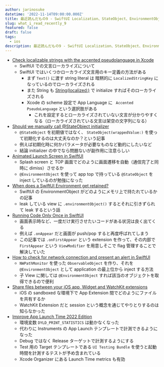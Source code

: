 ```yaml
---
author: jarinosuke
datetime: '2022-11-14T09:00:00.000Z'
title: 最近読んだもの9 - SwiftUI Localization、StateObject、EnvironmentObject など
slug: what_i_read_recently_9
featured: false
draft: false
tags:
  - ios
description: 最近読んだもの9 - SwiftUI Localization、StateObject、EnvironmentObject などについて
---
```


- [Check localizable strings with the accented pseudolanguage in Xcode](https://nilcoalescing.com/blog/CheckLocalizableStringsWithAccentedPseudolanguage/)
	- SwiftUI での文言ローカライズについて
	- SwiftUI ではいくつかローカライズ文言用のキー定義の方法がある
		- まず `Text()` に渡す string literal は 暗黙的に `LocalizedStringKey` になっているのでローカライズされる
		- また String も [String(localized:)](https://developer.apple.com/documentation/swift/string/init(localized:table:bundle:locale:comment:)) で initialize すればそのローカライズされる
		- Xcode の scheme 設定で App Language に ` Accented PseudoLanguage` という選択肢がある
			- これを設定するとローカライズされていない文言が分かりやすくなる（ローカライズされている文言は架空の文字列になる）
- [Should we manually call @StateObject initializer](https://sarunw.com/posts/manually-initialize-stateobject/)
	- `@StateObject` を初期値ではなく、 `StateObject(wrappedValue:)` を使って初期化するのは大丈夫なのか？という記事
	- 例えば初期化時に何かパラメータが必要なものなど動的にしたいなど
	- 結論 initializer の中でなら問題ないが副作用に注意らしい
- [Animated Launch Screen in SwiftUI](https://holyswift.app/animated-launch-screen-in-swiftui/)
	- Splash screen と TOP 画面でどのように画面遷移を自動（通信完了と同時に dimiss）させるか
	- `@EnvironmentObject` を使って app top で持っている `@StateObject` を inject しているのが勉強になった
- [When does a SwiftUI Environment get retained?](https://tiagolopes.blog/2022/11/01/when-does-a-swiftui-environment-get-retained/)
	- SwiftUI の EnvironmentObject がどのようにメモリ上で持たれているかの記事
	- leak している view に `.environmentObject()` するとそれに引きずられて leak するという話
- [Running Code Only Once in SwiftUI](https://www.swiftjectivec.com/swiftui-run-code-only-once-versus-onappear-or-task)
	- 画面表示時など、一度だけ実行させたいコードがある状況は良く出てくる
	- 例えば `.onAppear` だと画面が push/pop すると再度呼ばれてしまう
	- この記事では `.onFirstAppear` という extension を作って、その内部で `FirstAppear` という `ViewModifier` を用意しそこで flag 管理することで解決していた
- [How to check for network connection and present an alert in SwiftUI](https://danijelavrzan.com/posts/2022/11/network-connection-alert-swiftui/)
	- `NWPathMonitor` を使った `ObservableObject` を作り、それを `@EnvironmentObject` として application の最上位から inject する方法
	- 子 View に関しては `@EnvironmentObject` すれば該当のオブジェクトを取得できるので便利
- [Share files between your iOS app, Widget and WatchKit extensions](https://blog.eidinger.info/share-files-between-your-ios-app-widget-and-watchkit-extensions)
	- iOS の sandboxed な環境下で App Extension 間でどのようにファイルを共有するか
	- WatchKit Extension だと session という概念を通じてやりとりするのは知らなかった
- [Improve App Launch Time 2022 Edition](https://samwize.com/2022/11/01/improve-app-launch-time-2022/)
	- 環境変数 `DYLD_PRINT_STATISTICS`  は動かなくなった
	- 代わりに Instruments の App Launch テンプレートで計測できるようになった
	- Debug ではなく Release ターゲットで計測するようにする
	- Test 用の Target テンプレートである `UI Testing Bundle` を使うと起動時間を計測するテストが予め含まれている
	- Xcode Organizer にある Launch Time metrics も有効
